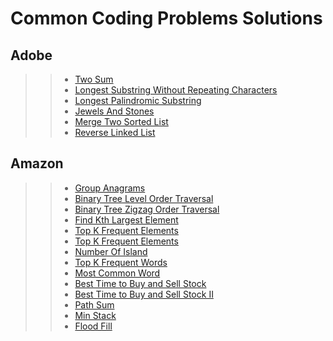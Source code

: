 # Common Coding Problems Solutions

## Adobe
> > * [Two Sum](https://github.com/Arx1971/LeetCode-Company-Wise-Coding-Problems/blob/master/Adobe/two_sum/__init__.py)
> > * [Longest Substring Without Repeating Characters](https://github.com/Arx1971/LeetCode-Company-Wise-Coding-Problems/blob/master/Adobe/longest_substring_without_repeating_characters/__init__.py)
> > * [Longest Palindromic Substring](https://github.com/Arx1971/LeetCode-Company-Wise-Coding-Problems/blob/master/Adobe/longest_palindromic_substring/__init__.py)
> > * [Jewels And Stones](https://github.com/Arx1971/LeetCode-Company-Wise-Coding-Problems/blob/master/Adobe/jewels_and_stones/__init__.py)
> > * [Merge Two Sorted List](https://github.com/Arx1971/LeetCode-Company-Wise-Coding-Problems/blob/master/Adobe/merge_two_sorted_list/__init__.py)
> > * [Reverse Linked List](https://github.com/Arx1971/LeetCode-Company-Wise-Coding-Problems/blob/master/Adobe/reverse_linked_list/__init__.py)

## Amazon
> > * [Group Anagrams](https://github.com/Arx1971/LeetCode-Company-Wise-Coding-Problems/blob/master/Adobe/group_anagrams/__init__.py)
> > * [Binary Tree Level Order Traversal](https://github.com/Arx1971/LeetCode-Company-Wise-Coding-Problems/blob/master/Adobe/binary_tree_level_order_traversal/__init__.py)
> > * [Binary Tree Zigzag Order Traversal](https://github.com/Arx1971/LeetCode-Company-Wise-Coding-Problems/blob/master/Adobe/binary_tree_zigzag_level_order_traversal/__init__.py)
> > * [Find Kth Largest Element](https://github.com/Arx1971/LeetCode-Company-Wise-Coding-Problems/blob/master/Adobe/k_th_largest_element_in_an_array/__init__.py)
> > * [Top K Frequent Elements](https://github.com/Arx1971/LeetCode-Company-Wise-Coding-Problems/blob/master/Adobe/top_k_frquent_elements/__init__.py)
> > * [Top K Frequent Elements](https://github.com/Arx1971/LeetCode-Company-Wise-Coding-Problems/blob/master/Adobe/k_closest_point_to_origin/__init__.py)
> > * [Number Of Island](https://github.com/Arx1971/LeetCode-Company-Wise-Coding-Problems/blob/master/Adobe/number_of_islands/__init__.py)
> > * [Top K Frequent Words](https://github.com/Arx1971/LeetCode-Company-Wise-Coding-Problems/blob/master/Adobe/top_k_frequent_words/__init__.py)
> > * [Most Common Word](https://github.com/Arx1971/LeetCode-Company-Wise-Coding-Problems/blob/master/Adobe/most_common_word/__init__.py)
> > * [Best Time to Buy and Sell Stock](https://github.com/Arx1971/LeetCode-Company-Wise-Coding-Problems/blob/master/Adobe/best_time_to_buy_and_sell_stock/__init__.py)
> > * [Best Time to Buy and Sell Stock II](https://github.com/Arx1971/LeetCode-Company-Wise-Coding-Problems/blob/master/Adobe/best_time_to_buy_and_sell_stock_II/__init__.py)
> > * [Path Sum](https://github.com/Arx1971/LeetCode-Company-Wise-Coding-Problems/blob/master/Adobe/path_sum/__init__.py)
> > * [Min Stack](https://github.com/Arx1971/LeetCode-Company-Wise-Coding-Problems/blob/master/Adobe/min_stack/__init__.py)
> > * [Flood Fill](https://github.com/Arx1971/LeetCode-Company-Wise-Coding-Problems/blob/master/Adobe/flood_fill/__init__.py)